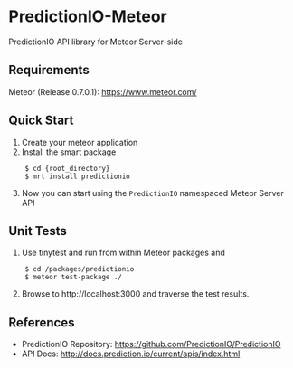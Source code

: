 PredictionIO-Meteor
===================
PredictionIO API library for Meteor Server-side

Requirements
------------
Meteor (Release 0.7.0.1): https://www.meteor.com/

Quick Start
-----------
1. Create your meteor application
2. Install the smart package

```
	$ cd {root_directory}
	$ mrt install predictionio
```

3. Now you can start using the `PredictionIO` namespaced Meteor Server API

Unit Tests
----------
1. Use tinytest and run from within Meteor packages and 

```
	$ cd /packages/predictionio
	$ meteor test-package ./
```

2. Browse to http://localhost:3000 and traverse the test results.

References
----------
- PredictionIO Repository: https://github.com/PredictionIO/PredictionIO
- API Docs: http://docs.prediction.io/current/apis/index.html
